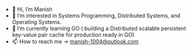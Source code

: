 - 👋 Hi, I’m Manish
- 👀 I’m interested in Systems Programming, Distributed Systems, and Operating Systems.
- 🌱 I’m currently learning GO ( building a Distributed scalable persistent key-value pair cache for production ready in GO)
- 📫 How to reach me -> manish-1004@outlook.com

<!---
gods-mack/gods-mack is a ✨ special ✨ repository because its `README.md` (this file) appears on your GitHub profile.
You can click the Preview link to take a look at your changes.
--->
